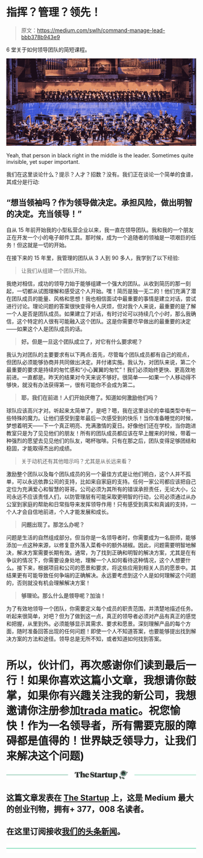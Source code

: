 # 指挥？管理？领先！

> 原文：<https://medium.com/swlh/command-manage-lead-bbb378b943e9>

6 堂关于如何领导团队的简短课程。

![](img/27186b4a97b3ec852de99ba4642b1a8e.png)

Yeah, that person in black right in the middle is the leader. Sometimes quite invisible, yet super important.

我们在这里谈论什么？提示？人才？招数？没有。我们正在谈论一个简单的食谱，其成分是行动:

## “想当领袖吗？作为领导做决定。承担风险，做出明智的决定。充当领导！”

自从 15 年前开始我的小型私营企业以来，我一直在领导团队。我和我的一个朋友正在开发一个小的电子邮件工具。那时候，成为一个追随者的领袖是一项艰巨的任务！但这就是一切的开始。

在接下来的 15 年里，我管理的团队从 3 人到 90 多人，我学到了以下经验:

> 让我们从组建一个团队开始。

我绝对相信，成功的领导力始于能够组建一个强大的团队。从收到简历的那一刻起，一切都从试图理解和感受这个人开始。嘿！简历是独一无二的！他们充满了潜在团队成员的能量、风格和思想！我也相信面试中最重要的事情是建立对话，尝试进行讨论。理论问题的答案很快变得令人厌烦，但对我个人来说，最重要的是了解一个人是否是团队成员。如果建立了对话，有时讨论可以持续几个小时，那么我确信，这个特定的人很有可能融入这个团队。这是你需要尽早做出的最重要的决定——如果这个人是团队成员的话。

> **好。但是一旦这个团队成立了，对它有什么要求呢？**

我认为对团队的主要要求有以下两点:首先，尽管每个团队成员都有自己的观点，但团队必须能够协商并共同做出决定。并付诸实施。我认为，对团队来说，第二个最重要的要求是持续的匆忙感和“小心翼翼的匆忙”！我们必须始终更快、更高效地前进。一直都是。昨天的结果对今天来说不够好。很简单——如果一个人移动得不够快，就没有办法获得第一，很有可能你不会成为第二。

> **耶，我们在前进！人们开始厌倦了。知道如何激励他们吗？**

球队应该高兴才对。听起来太简单了，是吧？嗯，我在这里谈论的幸福类型中有一些特殊的魔力。让他们感受到童年最后一次感受到的快乐！当你准备睡觉的时候，梦想着明天——下一个真正明亮、充满激情的夏日。好像他们还在学校，当你跑进教室只是为了见见他们的朋友！所有的团队成员都应该在早上醒来的时候，带着一种强烈的愿望去见见他们的队友，喝杯咖啡。只有在那之后，团队变得足够团结和稳固，才能取得杰出的成绩。

> 关于动机还有其他暗示吗？尤其是从长远来看？

激励整个团队以及每个团队成员的另一个最佳方式是让他们明白，这个人并不孤单，可以永远依靠公司的支持，比如来自家庭的支持。任何一家公司都应该把自己定位为充满爱心和智慧的哥哥。公司必须为其所有的错误承担责任，无论大小，公司永远不应该责怪人们，以防管理层有可能采取更明智的行动，公司必须通过从办公室到家庭的帮助和日常指导来发挥领导作用！只有感受到真实和真诚的支持，一个人才会自信地前进，个人才能发展和成长。

> **问题出现了。那怎么办呢？**

问题是生活的自然组成部分。但当你是一名领导者时，你需要成为一名厨师，能够添加一点这种来源，以修复意外落入菜肴中的额外胡椒。因此，问题需要明智地解决，解决方案需要长期有效。通常，为了找到正确和明智的解决方案，尤其是在有争议的情况下，你需要设身处地，理解一个人如何看待这种情况，这个人想要什么。接下来，根据项目和公司的愿景和要求，将这些应用到相关人员的愿景中。其结果更有可能导致任何争端的正确解决。永远要考虑到这个人是如何理解这个问题的，否则就没有机会理解解决方案！

> **够理论。那么什么是领导呢？加油！**

为了有效地领导一个团队，你需要定义每个成员的职责范围，并清楚地描述任务。听起来很简单，对吧？但为了做到这一点，真正的领导者必须对产品有真正的感觉和把握，从里到外。必须能够显示其需求、要求和愿景。深刻理解产品的每个方面，随时准备回答出现的任何问题！即使一个人不知道答案，也要能够提出找到解决方案的方法和途径。领导总是无所不知，或者知道如何找到答案。

# 所以，伙计们，再次感谢你们读到最后一行！如果你喜欢这篇小文章，我想请你鼓掌，如果你有兴趣关注我的新公司，我想邀请你注册参加[trada matic](https://medium.com/u/50adc897c21?source=post_page-----bbb378b943e9--------------------------------)。祝您愉快！作为一名领导者，所有需要克服的障碍都是值得的！世界缺乏领导力，让我们来解决这个问题)

[![](img/308a8d84fb9b2fab43d66c117fcc4bb4.png)](https://medium.com/swlh)

## 这篇文章发表在 [The Startup](https://medium.com/swlh) 上，这是 Medium 最大的创业刊物，拥有+ 377，008 名读者。

## 在这里订阅接收[我们的头条新闻](http://growthsupply.com/the-startup-newsletter/)。

[![](img/b0164736ea17a63403e660de5dedf91a.png)](https://medium.com/swlh)